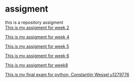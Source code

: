 # assigment
this is a repository assigment<br>
[This is my assigment for week 2](https://github.com/ConstantijnWessel/assigment/blob/master/Assignment_week_2.ipynb)

[This is my assigment for week 4](https://github.com/ConstantijnWessel/assigment/blob/master/Assignment_week_4(1).ipynb) 

[This is my assigment for week 5](https://github.com/ConstantijnWessel/assigment/blob/master/Assignment_week_5.ipynb)

[This is my assigment for week 6](https://github.com/ConstantijnWessel/assigment/blob/master/assignment4.ipynb) 

[This  is my assigment for week8](http://localhost:8888/notebooks/Downloads/Untitled%20Folder/assignment5.ipynb)

[This is my final exam for python, Constantijn Wessel u1279776](https://github.com/ConstantijnWessel/assigment/blob/master/Final_Assignment_Python_1__Constantijn_Wessel_u1279776_good_verion.ipynb)
